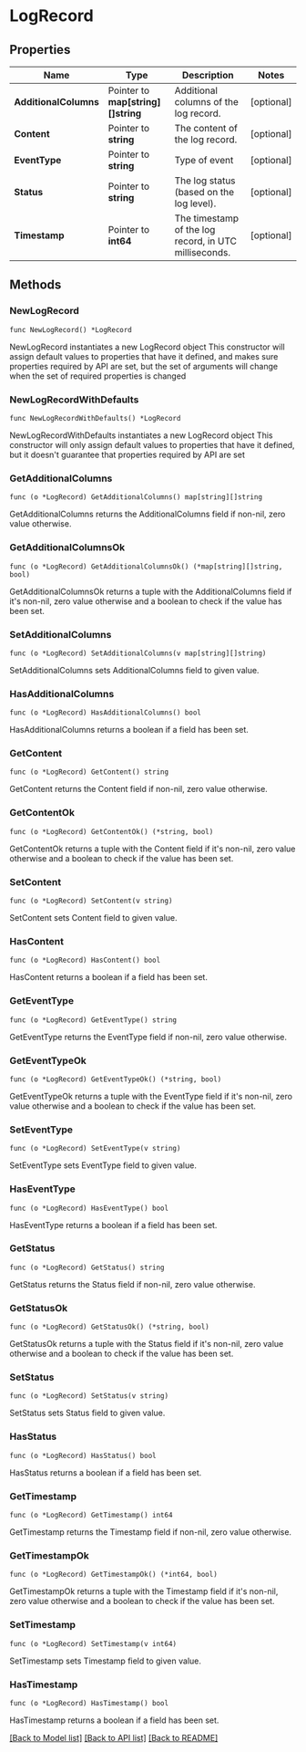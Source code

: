 # LogRecord

## Properties

Name | Type | Description | Notes
------------ | ------------- | ------------- | -------------
**AdditionalColumns** | Pointer to **map[string][]string** | Additional columns of the log record. | [optional] 
**Content** | Pointer to **string** | The content of the log record. | [optional] 
**EventType** | Pointer to **string** | Type of event | [optional] 
**Status** | Pointer to **string** | The log status (based on the log level). | [optional] 
**Timestamp** | Pointer to **int64** | The timestamp of the log record, in UTC milliseconds. | [optional] 

## Methods

### NewLogRecord

`func NewLogRecord() *LogRecord`

NewLogRecord instantiates a new LogRecord object
This constructor will assign default values to properties that have it defined,
and makes sure properties required by API are set, but the set of arguments
will change when the set of required properties is changed

### NewLogRecordWithDefaults

`func NewLogRecordWithDefaults() *LogRecord`

NewLogRecordWithDefaults instantiates a new LogRecord object
This constructor will only assign default values to properties that have it defined,
but it doesn't guarantee that properties required by API are set

### GetAdditionalColumns

`func (o *LogRecord) GetAdditionalColumns() map[string][]string`

GetAdditionalColumns returns the AdditionalColumns field if non-nil, zero value otherwise.

### GetAdditionalColumnsOk

`func (o *LogRecord) GetAdditionalColumnsOk() (*map[string][]string, bool)`

GetAdditionalColumnsOk returns a tuple with the AdditionalColumns field if it's non-nil, zero value otherwise
and a boolean to check if the value has been set.

### SetAdditionalColumns

`func (o *LogRecord) SetAdditionalColumns(v map[string][]string)`

SetAdditionalColumns sets AdditionalColumns field to given value.

### HasAdditionalColumns

`func (o *LogRecord) HasAdditionalColumns() bool`

HasAdditionalColumns returns a boolean if a field has been set.

### GetContent

`func (o *LogRecord) GetContent() string`

GetContent returns the Content field if non-nil, zero value otherwise.

### GetContentOk

`func (o *LogRecord) GetContentOk() (*string, bool)`

GetContentOk returns a tuple with the Content field if it's non-nil, zero value otherwise
and a boolean to check if the value has been set.

### SetContent

`func (o *LogRecord) SetContent(v string)`

SetContent sets Content field to given value.

### HasContent

`func (o *LogRecord) HasContent() bool`

HasContent returns a boolean if a field has been set.

### GetEventType

`func (o *LogRecord) GetEventType() string`

GetEventType returns the EventType field if non-nil, zero value otherwise.

### GetEventTypeOk

`func (o *LogRecord) GetEventTypeOk() (*string, bool)`

GetEventTypeOk returns a tuple with the EventType field if it's non-nil, zero value otherwise
and a boolean to check if the value has been set.

### SetEventType

`func (o *LogRecord) SetEventType(v string)`

SetEventType sets EventType field to given value.

### HasEventType

`func (o *LogRecord) HasEventType() bool`

HasEventType returns a boolean if a field has been set.

### GetStatus

`func (o *LogRecord) GetStatus() string`

GetStatus returns the Status field if non-nil, zero value otherwise.

### GetStatusOk

`func (o *LogRecord) GetStatusOk() (*string, bool)`

GetStatusOk returns a tuple with the Status field if it's non-nil, zero value otherwise
and a boolean to check if the value has been set.

### SetStatus

`func (o *LogRecord) SetStatus(v string)`

SetStatus sets Status field to given value.

### HasStatus

`func (o *LogRecord) HasStatus() bool`

HasStatus returns a boolean if a field has been set.

### GetTimestamp

`func (o *LogRecord) GetTimestamp() int64`

GetTimestamp returns the Timestamp field if non-nil, zero value otherwise.

### GetTimestampOk

`func (o *LogRecord) GetTimestampOk() (*int64, bool)`

GetTimestampOk returns a tuple with the Timestamp field if it's non-nil, zero value otherwise
and a boolean to check if the value has been set.

### SetTimestamp

`func (o *LogRecord) SetTimestamp(v int64)`

SetTimestamp sets Timestamp field to given value.

### HasTimestamp

`func (o *LogRecord) HasTimestamp() bool`

HasTimestamp returns a boolean if a field has been set.


[[Back to Model list]](../README.md#documentation-for-models) [[Back to API list]](../README.md#documentation-for-api-endpoints) [[Back to README]](../README.md)



